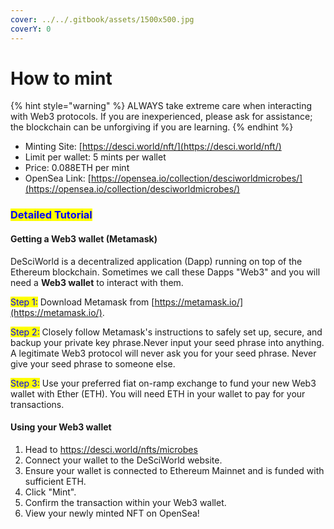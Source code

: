 ```yaml
---
cover: ../../.gitbook/assets/1500x500.jpg
coverY: 0
---
```


# How to mint

{% hint style="warning" %}
ALWAYS take extreme care when interacting with Web3 protocols. If you are inexperienced, please ask for assistance; the blockchain can be unforgiving if you are learning.&#x20;
{% endhint %}

* Minting Site: [https://desci.world/nft/](https://desci.world/nft/)
* Limit per wallet: 5 mints per wallet
* Price: 0.088ETH per mint
* OpenSea Link: [https://opensea.io/collection/desciworldmicrobes/](https://opensea.io/collection/desciworldmicrobes/)​

### <mark style="color:blue;">Detailed Tutorial</mark> <a href="#detailed-tutorial" id="detailed-tutorial"></a>

#### Getting a Web3 wallet (Metamask) <a href="#getting-a-web3-wallet-metamask" id="getting-a-web3-wallet-metamask"></a>

DeSciWorld is a decentralized application (Dapp) running on top of the Ethereum blockchain. Sometimes we call these Dapps "Web3" and you will need a **Web3 wallet** to interact with them.

<mark style="color:blue;">Step 1:</mark> Download Metamask from [https://metamask.io/](https://metamask.io/).

<mark style="color:blue;">Step 2:</mark> Closely follow Metamask's instructions to safely set up, secure, and backup your private key phrase.Never input your seed phrase into anything. A legitimate Web3 protocol will never ask you for your seed phrase. Never give your seed phrase to someone else.

<mark style="color:blue;">Step 3:</mark> Use your preferred fiat on-ramp exchange to fund your new Web3 wallet with Ether (ETH). You will need ETH in your wallet to pay for your transactions.

#### Using your Web3 wallet <a href="#using-your-web3-wallet" id="using-your-web3-wallet"></a>

1. Head to [https://desci.world/nfts/microbes ](https://www.desci.world/nfts/microbes)
2. Connect your wallet to the DeSciWorld website.
3. Ensure your wallet is connected to Ethereum Mainnet and is funded with sufficient ETH.
4. Click "Mint".
5. Confirm the transaction within your Web3 wallet.
6. View your newly minted NFT on OpenSea!
